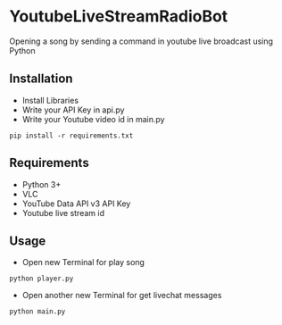# YoutubeLiveStreamRadioBot
Opening a song by sending a command in youtube live broadcast using Python

## Installation

- Install Libraries
- Write your API Key in api.py
- Write your Youtube video id in main.py



```
pip install -r requirements.txt
```

## Requirements
- Python 3+
- VLC
- YouTube Data API v3 API Key 
- Youtube live stream id

## Usage

- Open new Terminal for play song

```commandline
python player.py
``` 

- Open another new Terminal for get livechat messages

```commandline
python main.py
``` 


